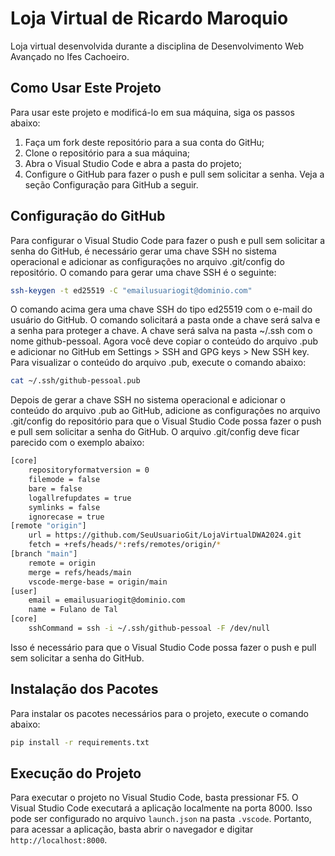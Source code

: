 # Loja Virtual de Ricardo Maroquio

Loja virtual desenvolvida durante a disciplina de Desenvolvimento Web Avançado no Ifes Cachoeiro.

## Como Usar Este Projeto

Para usar este projeto e modificá-lo em sua máquina, siga os passos abaixo:

1. Faça um fork deste repositório para a sua conta do GitHu;
2. Clone o repositório para a sua máquina;
3. Abra o Visual Studio Code e abra a pasta do projeto;
4. Configure o GitHub para fazer o push e pull sem solicitar a senha. Veja a seção Configuração para GitHub a seguir.

## Configuração do GitHub

Para configurar o Visual Studio Code para fazer o push e pull sem solicitar a senha do GitHub, é necessário gerar uma chave SSH no sistema operacional e adicionar as configurações no arquivo .git/config do repositório. O comando para gerar uma chave SSH é o seguinte:

```bash
ssh-keygen -t ed25519 -C "emailusuariogit@dominio.com"
```

O comando acima gera uma chave SSH do tipo ed25519 com o e-mail do usuário do GitHub. O comando solicitará a pasta onde a chave será salva e a senha para proteger a chave. A chave será salva na pasta ~/.ssh com o nome github-pessoal. Agora você deve copiar o conteúdo do arquivo .pub e adicionar no GitHub em Settings > SSH and GPG keys > New SSH key. Para visualizar o conteúdo do arquivo .pub, execute o comando abaixo:

```bash
cat ~/.ssh/github-pessoal.pub
```

Depois de gerar a chave SSH no sistema operacional e adicionar o conteúdo do arquivo .pub ao GitHub, adicione as configurações no arquivo .git/config do repositório para que o Visual Studio Code possa fazer o push e pull sem solicitar a senha do GitHub. O arquivo .git/config deve ficar parecido com o exemplo abaixo:

```bash
[core]
	repositoryformatversion = 0
	filemode = false
	bare = false
	logallrefupdates = true
	symlinks = false
	ignorecase = true
[remote "origin"]
	url = https://github.com/SeuUsuarioGit/LojaVirtualDWA2024.git
	fetch = +refs/heads/*:refs/remotes/origin/*
[branch "main"]
	remote = origin
	merge = refs/heads/main
	vscode-merge-base = origin/main
[user]
	email = emailusuariogit@dominio.com
	name = Fulano de Tal
[core]	
    sshCommand = ssh -i ~/.ssh/github-pessoal -F /dev/null
```

Isso é necessário para que o Visual Studio Code possa fazer o push e pull sem solicitar a senha do GitHub.

## Instalação dos Pacotes

Para instalar os pacotes necessários para o projeto, execute o comando abaixo:

```bash
pip install -r requirements.txt
```

## Execução do Projeto

Para executar o projeto no Visual Studio Code, basta pressionar F5. O Visual Studio Code executará a aplicação localmente na porta 8000. Isso pode ser configurado no arquivo `launch.json` na pasta `.vscode`. Portanto, para acessar a aplicação, basta abrir o navegador e digitar `http://localhost:8000`.